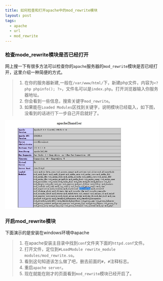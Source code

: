 ```yaml
---
title: 如何检查和打开apache中的mod_rewrite模块
layout: post
tags:
  - apache
  - url
  - mod_rewrite
---
```

### 检查mode_rewrite模块是否已经打开

网上搜一下有很多方法可以检查你的`apache`服务器的`mod_rewrite`模块是否已经打开，这里介绍一种简便的方式。

> 1. 在你的服务器新建,一般在`/var/www/html/`下，新建php文件，内容为`<?php phpinfo(); ?>`，文件名可以是`index.php`。打开浏览器输入你服务器地址。
> 2. 你会看到一些信息，搜索关键字`mod_rewrite`。
> 3. 如果能在`Loaded Modules`区找到关键字，说明模块已经载入，如下图，没看到的话进行下一步自己开启就好了。

[![mod_rewrite](/media/files/2016/03/23/mod_rewrite.jpg)](https://google.com)

### 开启mod_rewrite模块
下面演示的是安装在windows环境中apache

> 1. 在apache安装主目录中找到`conf`文件夹下面的`httpd.conf`文件。
> 2. 打开文件，定位到`#LoadModule rewrite_module modules/mod_rewrite.so`。
> 3. 看到这句知道该怎么做了吧，删去前面的`#`，`#`注释标志。
> 4. 重启`apache server`。
> 5. 现在就能在刚才的页面看到`mod_rewrite`模块已经开启了。
